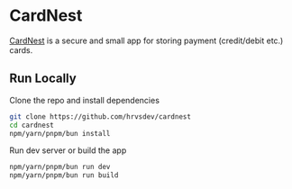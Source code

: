 # CardNest

[CardNest](https://cn.hrvs.me) is a secure and small app for storing payment (credit/debit etc.) cards.

## Run Locally

Clone the repo and install dependencies

```bash
git clone https://github.com/hrvsdev/cardnest
cd cardnest
npm/yarn/pnpm/bun install
```

Run dev server or build the app

```bash
npm/yarn/pnpm/bun run dev
npm/yarn/pnpm/bun run build
```
